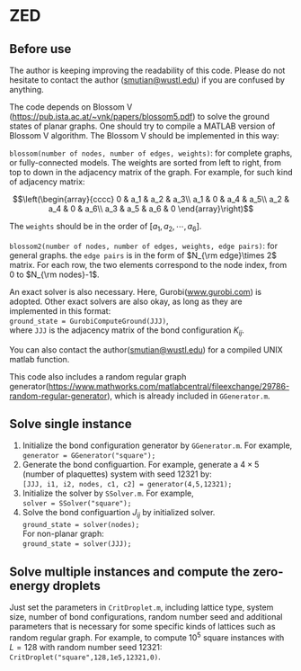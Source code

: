 # ZED
## Before use
The author is keeping improving the readability of this code. Please do not hesitate to contact the author (smutian@wustl.edu) if you are confused by anything.

The code depends on Blossom V (https://pub.ista.ac.at/~vnk/papers/blossom5.pdf) to solve the ground states of planar graphs. One should try to compile a MATLAB version of Blossom V algorithm. 
The Blossom V should be implemented in this way:

`blossom(number of nodes, number of edges, weights)`: for complete graphs, or fully-connected models. The weights are sorted from left to right, from top to down in the adjacency matrix of the graph. For example, for such kind of adjacency matrix:
```math
\left(\begin{array}{cccc} 
0 & a_1 & a_2 & a_3\\ 
a_1 & 0 & a_4 & a_5\\ 
a_2 & a_4 & 0 & a_6\\ 
a_3 & a_5 & a_6 & 0
\end{array}\right)
```
The `weights` should be  in the order of $[a_1,a_2,\cdots,a_6]$.

`blossom2(number of nodes, number of edges, weights, edge pairs)`: for general graphs. the `edge pairs` is in the form of $N_{\rm edge}\times 2$ matrix. For each row, the two elements correspond to the node index, from $0$ to $N_{\rm nodes}-1$.

An exact solver is also necessary. Here, Gurobi(www.gurobi.com) is adopted. Other exact solvers are also okay, as long as they are implemented in this format:  
`ground_state = GurobiComputeGround(JJJ)`,   
where `JJJ` is the adjacency matrix of the bond configuration $K_{ij}$.

You can also contact the author(smutian@wustl.edu) for a compiled UNIX matlab function.

This code also includes a random regular graph generator(https://www.mathworks.com/matlabcentral/fileexchange/29786-random-regular-generator), which is already included in `GGenerator.m`.

## Solve single instance
  1. Initialize the bond configuration generator by `GGenerator.m`. For example,     
  `generator = GGenerator("square");`
  2. Generate the bond configuartion. For example, generate a $4\times 5$ (number of plaquettes) system with seed $12321$ by:   
   `[JJJ, i1, i2, nodes, c1, c2] = generator(4,5,12321);`   
  3. Initialize the solver by `SSolver.m`. For example,    
   `solver = SSolver("square");`
  4. Solve the bond configuartion $J_{ij}$ by initialized solver.   
   `ground_state = solver(nodes);`   
  For non-planar graph:   
  `ground_state = solver(JJJ);`
## Solve multiple instances and compute the zero-energy droplets
Just set the parameters in `CritDroplet.m`, including lattice type, system size, number of bond configurations, random number seed and additional parameters that is necessary for some specific kinds of lattices such as random regular graph. For example, to compute $10^5$ square instances with $L=128$ with random number seed $12321$:     
`CritDroplet("square",128,1e5,12321,0)`.
